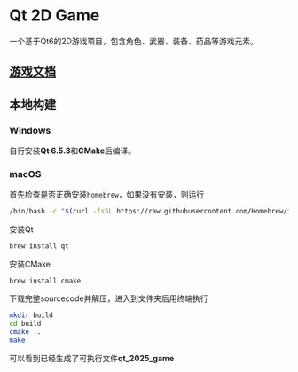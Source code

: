 # Qt 2D Game

一个基于Qt6的2D游戏项目，包含角色、武器、装备、药品等游戏元素。
## [游戏文档]("https://github.com/Legend37/Qt_2D_Game/wiki")

## 本地构建

### Windows 

自行安装**Qt 6.5.3**和**CMake**后编译。

### macOS

首先检查是否正确安装`homebrew`，如果没有安装，则运行

```bash
/bin/bash -c "$(curl -fsSL https://raw.githubusercontent.com/Homebrew/install/HEAD/install.sh)"
```

安装Qt

```bash
brew install qt
```

安装CMake

```
brew install cmake
```

下载完整sourcecode并解压，进入到文件夹后用终端执行

```bash
mkdir build
cd build
cmake ..
make
```

可以看到已经生成了可执行文件**qt_2025_game**
